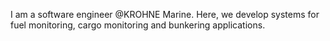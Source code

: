 I am a software engineer @KROHNE Marine. Here, we develop systems for fuel monitoring, cargo monitoring and bunkering applications.

